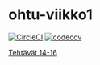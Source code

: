 # ohtu-viikko1

[![CircleCI](https://circleci.com/gh/sokkanen/ohtu-viikko1.svg?style=svg)](https://circleci.com/gh/sokkanen/ohtu-viikko1)
[![codecov](https://codecov.io/gh/sokkanen/ohtu-viikko1/branch/master/graph/badge.svg)](https://codecov.io/gh/sokkanen/ohtu-viikko1)

[Tehtävät 14-16](https://github.com/sokkanen/ohtu-tehtavat)
